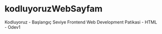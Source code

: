 # kodluyoruzWebSayfam
Kodluyoruz - Başlangıç Seviye Frontend Web Development Patikasi - HTML - Odev1
